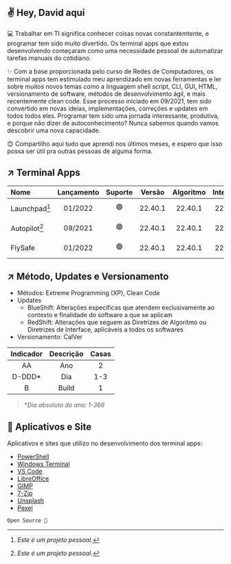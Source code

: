## ✌️ Hey, David aqui

💻 Trabalhar em TI significa conhecer coisas novas constantemtente, e programar tem sido muito divertido. Os terminal apps que estou desenvolvendo começaram como uma necessidade pessoal de automatizar tarefas manuais do cotidiano.

✨ Com a base proporcionada pelo curso de Redes de Computadores, os terminal apps tem estimulado meu aprendizado em novas ferramentas e ler sobre muitos novos temas como a linguagem shell script, CLI, GUI, HTML, versionamento de software, métodos de desenvolvimento ágil, e mais recentemente clean code. Esse processo iniciado em 09/2021, tem sido convertido em novas ideias, implementações, correções e updates em todos todos eles. Programar tem sido uma jornada interessante, produtiva, e porque não dizer de autoconhecimento? Nunca sabemos quando vamos descobrir uma nova capacidade.

😊 Compartilho aqui tudo que aprendi nos últimos meses, e espero que isso possa ser útil pra outras pessoas de alguma forma. 

## ↗️ Terminal Apps

|Nome|Lançamento|Suporte|Versão|Algoritmo|Interface|Pacote|Licença|
|:---|:---:|:---:|:---:|:---:|:---:|:---:|:---:|
|Launchpad[^1]|01/2022|🟢|22.40.1|22.40.1|22.35.1|.7z|[GNU GPL 3.0](https://gnu.org/licenses/gpl-3.0.html)|
|Autopilot[^1]|09/2021|🟢|22.40.1|22.40.1|22.35.1|.7z|[GNU GPL 3.0](https://gnu.org/licenses/gpl-3.0.html)|
|FlySafe|01/2022|🟢|22.40.1|22.40.1|22.35.1|.7z|[GNU GPL 3.0](https://gnu.org/licenses/gpl-3.0.html)|

## ↗️ Método, Updates e Versionamento
- Métodos: Extreme Programming (XP), Clean Code
- Updates
  - BlueShift: Alterações específicas que atendem exclusivamente ao contexto e finalidade do software a que se aplicam
  - RedShift: Alterações que seguem as Diretrizes de Algoritmo ou Diretrizes de Interface, aplicáveis a todos os softwares
- Versionamento: CalVer

|Indicador|Descrição|Casas|
|:---:|:---:|:---:|
|AA|Ano|2|
|D-DDD*|Dia|1-3|
|B|Build|1|

> *_Dia absoluto do ano: 1-366_

## 🚀 Aplicativos e Site
Aplicativos e sites que utilizo no desenvolvimento dos terminal apps:
- [PowerShell](https://github.com/powershell/powershell)
- [Windows Terminal](https://github.com/microsoft/terminal)
- [VS Code](https://github.com/microsoft/vscode)
- [LibreOffice](https://libreoffice.org)
- [GIMP](https://gimp.org)
- [7-Zip](https://7-zip.org)
- [Unsplash](https://unsplash.com)
- [Pexel](https://pexels.com)

[^1]:_Este é um projeto pessoal_.

```
Open Source 🤍
```
